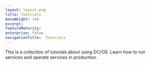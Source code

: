 ```yaml
---
layout: layout.pug
title: Tutorials
menuWeight: 140
excerpt:
featureMaturity:
enterprise: false
navigationTitle:  Tutorials
---
```


<!-- This source repo for this topic is https://github.com/dcos/dcos-docs -->

This is a collection of tutorials about using DC/OS. Learn how to run services and operate services in production.
